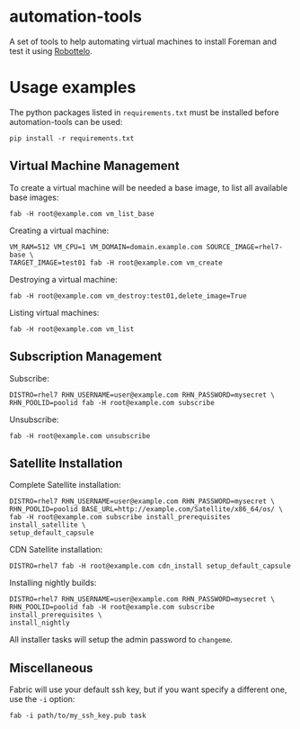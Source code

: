 automation-tools
================

A set of tools to help automating virtual machines to install Foreman and test
it using [Robottelo](https://github.com/SatelliteQE/robottelo).

Usage examples
==============

The python packages listed in `requirements.txt` must be installed before
automation-tools can be used:

    pip install -r requirements.txt

Virtual Machine Management
--------------------------

To create a virtual machine will be needed a base image, to list all available
base images:

    fab -H root@example.com vm_list_base

Creating a virtual machine:

    VM_RAM=512 VM_CPU=1 VM_DOMAIN=domain.example.com SOURCE_IMAGE=rhel7-base \
    TARGET_IMAGE=test01 fab -H root@example.com vm_create

Destroying a virtual machine:

    fab -H root@example.com vm_destroy:test01,delete_image=True

Listing virtual machines:

    fab -H root@example.com vm_list

Subscription Management
-----------------------

Subscribe:

    DISTRO=rhel7 RHN_USERNAME=user@example.com RHN_PASSWORD=mysecret \
    RHN_POOLID=poolid fab -H root@example.com subscribe

Unsubscribe:

    fab -H root@example.com unsubscribe

Satellite Installation
----------------------

Complete Satellite installation:

    DISTRO=rhel7 RHN_USERNAME=user@example.com RHN_PASSWORD=mysecret \
    RHN_POOLID=poolid BASE_URL=http://example.com/Satellite/x86_64/os/ \
    fab -H root@example.com subscribe install_prerequisites install_satellite \
    setup_default_capsule

CDN Satellite installation:

    DISTRO=rhel7 fab -H root@example.com cdn_install setup_default_capsule

Installing nightly builds:

    DISTRO=rhel7 RHN_USERNAME=user@example.com RHN_PASSWORD=mysecret \
    RHN_POOLID=poolid fab -H root@example.com subscribe install_prerequisites \
    install_nightly

All installer tasks will setup the admin password to `changeme`.

Miscellaneous
-------------

Fabric will use your default ssh key, but if you want specify a different one,
use the `-i` option:

    fab -i path/to/my_ssh_key.pub task
